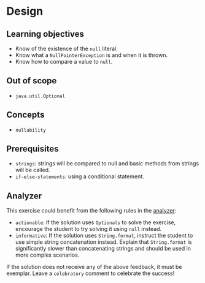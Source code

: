 # Design

## Learning objectives

- Know of the existence of the `null` literal.
- Know what a `NullPointerException` is and when it is thrown.
- Know how to compare a value to `null`.

## Out of scope

- `java.util.Optional`

## Concepts

- `nullability`

## Prerequisites

- `strings`: strings will be compared to null and basic methods from strings will be called.
- `if-else-statements`: using a conditional statement.

## Analyzer

This exercise could benefit from the following rules in the [analyzer]:

- `actionable`: If the solution uses `Optionals` to solve the exercise, encourage the student to try solving it using `null` instead.
- `informative`: If the solution uses `String.format`, instruct the student to use simple string concatenation instead.
  Explain that `String.format` is significantly slower than concatenating strings and should be used in more complex scenarios.

If the solution does not receive any of the above feedback, it must be exemplar.
Leave a `celebratory` comment to celebrate the success!

[analyzer]: https://github.com/exercism/java-analyzer
